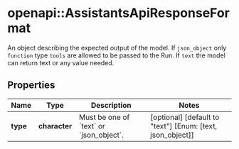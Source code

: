 # openapi::AssistantsApiResponseFormat

An object describing the expected output of the model. If `json_object` only `function` type `tools` are allowed to be passed to the Run. If `text` the model can return text or any value needed. 

## Properties
Name | Type | Description | Notes
------------ | ------------- | ------------- | -------------
**type** | **character** | Must be one of &#x60;text&#x60; or &#x60;json_object&#x60;. | [optional] [default to &quot;text&quot;] [Enum: [text, json_object]] 


